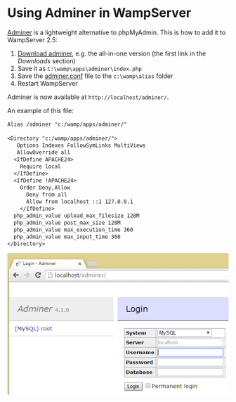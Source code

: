 # Using Adminer in WampServer

[Adminer](http://www.adminer.org/) is a lightweight alternative to phpMyAdmin. This is how to add it to WampServer 2.5:

 1. [Download adminer](http://www.adminer.org/#download), e.g. the all-in-one version (the first link in the *Downloads* section)
 2. Save it as `C:\wamp\apps\adminer\index.php`
 3. Save the [adminer.conf](./adminer.conf) file to the `c:\wamp\alias` folder
 4. Restart WampServer

Adminer is now available at `http://localhost/adminer/`.

An example of this file:
    
    Alias /adminer "c:/wamp/apps/adminer/"
    
    <Directory "c:/wamp/apps/adminer/">
       Options Indexes FollowSymLinks MultiViews
       AllowOverride all
      <IfDefine APACHE24>
        Require local
      </IfDefine>
      <IfDefine !APACHE24>
        Order Deny,Allow
    	  Deny from all
    	  Allow from localhost ::1 127.0.0.1
    	</IfDefine>
      php_admin_value upload_max_filesize 128M
      php_admin_value post_max_size 128M
      php_admin_value max_execution_time 360
      php_admin_value max_input_time 360
    </Directory>

![Adminer](./img-adminer.png)